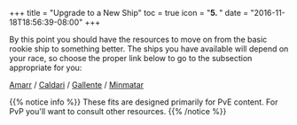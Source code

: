 +++
title = "Upgrade to a New Ship"
toc = true
icon = "<b>5. </b>"
date = "2016-11-18T18:56:39-08:00"
+++

By this point you should have the resources to move on from the basic rookie ship to
something better. The ships you have available will depend on your race, so choose
the proper link below to go to the subsection appropriate for you:

[Amarr](/upgrading-ships/amarr/) /
[Caldari](/upgrading-ships/caldari/) /
[Gallente](/upgrading-ships/gallente/) /
[Minmatar](/upgrading-ships/minmatar/)

{{% notice info %}}
These fits are designed primarily for PvE content.
For PvP you'll want to consult other resources.
{{% /notice %}}
